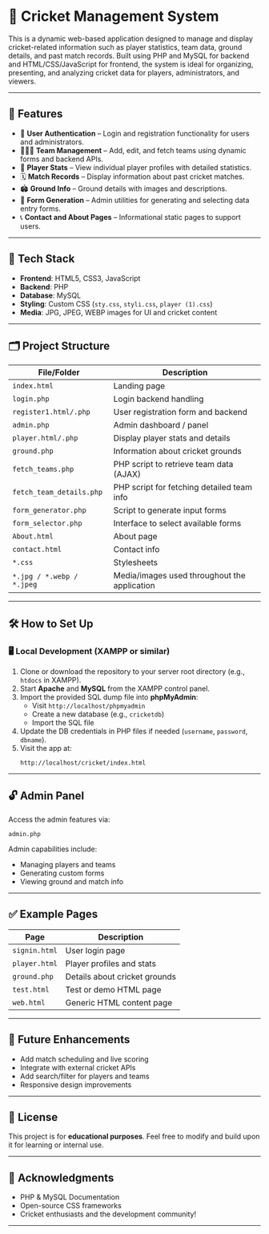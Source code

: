 # 🏏 Cricket Management System

This is a dynamic web-based application designed to manage and display cricket-related information such as player statistics, team data, ground details, and past match records. Built using PHP and MySQL for backend and HTML/CSS/JavaScript for frontend, the system is ideal for organizing, presenting, and analyzing cricket data for players, administrators, and viewers.

---

## 🎯 Features

- 🔐 **User Authentication** – Login and registration functionality for users and administrators.
- 🧑‍🤝‍🧑 **Team Management** – Add, edit, and fetch teams using dynamic forms and backend APIs.
- 🏏 **Player Stats** – View individual player profiles with detailed statistics.
- 🗓️ **Match Records** – Display information about past cricket matches.
- 🏟️ **Ground Info** – Ground details with images and descriptions.
- 📄 **Form Generation** – Admin utilities for generating and selecting data entry forms.
- 📞 **Contact and About Pages** – Informational static pages to support users.

---

## 🧱 Tech Stack

- **Frontend**: HTML5, CSS3, JavaScript
- **Backend**: PHP
- **Database**: MySQL
- **Styling**: Custom CSS (`sty.css`, `styli.css`, `player (1).css`)
- **Media**: JPG, JPEG, WEBP images for UI and cricket content

---

## 🗂️ Project Structure

| File/Folder               | Description                                      |
|---------------------------|--------------------------------------------------|
| `index.html`              | Landing page                                     |
| `login.php`               | Login backend handling                           |
| `register1.html/.php`     | User registration form and backend               |
| `admin.php`               | Admin dashboard / panel                          |
| `player.html/.php`        | Display player stats and details                 |
| `ground.php`              | Information about cricket grounds                |
| `fetch_teams.php`         | PHP script to retrieve team data (AJAX)          |
| `fetch_team_details.php`  | PHP script for fetching detailed team info       |
| `form_generator.php`      | Script to generate input forms                   |
| `form_selector.php`       | Interface to select available forms              |
| `About.html`              | About page                                       |
| `contact.html`            | Contact info                                     |
| `*.css`                   | Stylesheets                                      |
| `*.jpg / *.webp / *.jpeg` | Media/images used throughout the application     |

---

## 🛠️ How to Set Up

### 🖥️ Local Development (XAMPP or similar)

1. Clone or download the repository to your server root directory (e.g., `htdocs` in XAMPP).
2. Start **Apache** and **MySQL** from the XAMPP control panel.
3. Import the provided SQL dump file into **phpMyAdmin**:
   - Visit `http://localhost/phpmyadmin`
   - Create a new database (e.g., `cricketdb`)
   - Import the SQL file
4. Update the DB credentials in PHP files if needed (`username`, `password`, `dbname`).
5. Visit the app at:
   ```
   http://localhost/cricket/index.html
   ```

---

## 🔓 Admin Panel

Access the admin features via:

```
admin.php
```

Admin capabilities include:
- Managing players and teams
- Generating custom forms
- Viewing ground and match info

---



## ✅ Example Pages

| Page            | Description                     |
|-----------------|---------------------------------|
| `signin.html`   | User login page                 |
| `player.html`   | Player profiles and stats       |
| `ground.php`    | Details about cricket grounds   |
| `test.html`     | Test or demo HTML page          |
| `web.html`      | Generic HTML content page       |

---

## 📌 Future Enhancements

- Add match scheduling and live scoring
- Integrate with external cricket APIs
- Add search/filter for players and teams
- Responsive design improvements

---

## 📃 License

This project is for **educational purposes**. Feel free to modify and build upon it for learning or internal use.

---

## 🙌 Acknowledgments

- PHP & MySQL Documentation
- Open-source CSS frameworks
- Cricket enthusiasts and the development community!

---

